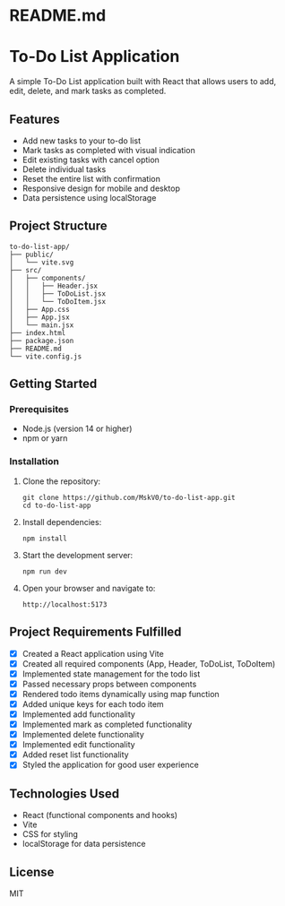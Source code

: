 # README.md

# To-Do List Application

A simple To-Do List application built with React that allows users to add, edit, delete, and mark tasks as completed.

## Features

- Add new tasks to your to-do list
- Mark tasks as completed with visual indication
- Edit existing tasks with cancel option
- Delete individual tasks
- Reset the entire list with confirmation
- Responsive design for mobile and desktop
- Data persistence using localStorage

## Project Structure

```
to-do-list-app/
├── public/
│   └── vite.svg
├── src/
│   ├── components/
│   │   ├── Header.jsx
│   │   ├── ToDoList.jsx
│   │   └── ToDoItem.jsx
│   ├── App.css
│   ├── App.jsx
│   └── main.jsx
├── index.html
├── package.json
├── README.md
└── vite.config.js
```

## Getting Started

### Prerequisites

- Node.js (version 14 or higher)
- npm or yarn

### Installation

1. Clone the repository:
   ```
   git clone https://github.com/MskV0/to-do-list-app.git
   cd to-do-list-app
   ```

2. Install dependencies:
   ```
   npm install
   ```

3. Start the development server:
   ```
   npm run dev
   ```

4. Open your browser and navigate to:
   ```
   http://localhost:5173
   ```

## Project Requirements Fulfilled

- [x] Created a React application using Vite
- [x] Created all required components (App, Header, ToDoList, ToDoItem)
- [x] Implemented state management for the todo list
- [x] Passed necessary props between components
- [x] Rendered todo items dynamically using map function
- [x] Added unique keys for each todo item
- [x] Implemented add functionality
- [x] Implemented mark as completed functionality
- [x] Implemented delete functionality
- [x] Implemented edit functionality
- [x] Added reset list functionality
- [x] Styled the application for good user experience

## Technologies Used

- React (functional components and hooks)
- Vite
- CSS for styling
- localStorage for data persistence

## License

MIT